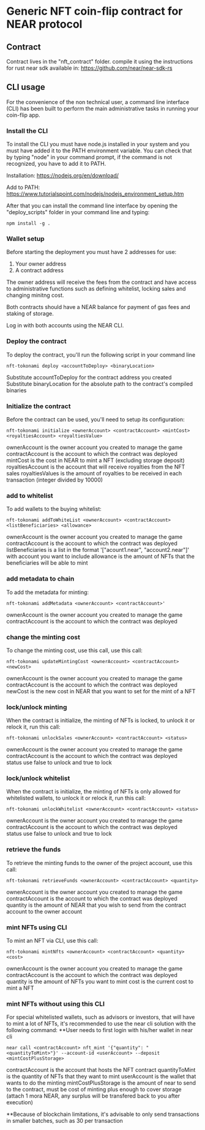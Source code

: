 # Generic NFT coin-flip contract for NEAR protocol

## Contract  
  
Contract lives in the "nft_contract" folder. compile it using the instructions for rust near sdk available in: https://github.com/near/near-sdk-rs

## CLI usage  
For the convenience of the non technical user, a command line interface (CLI) has been built to perform the main administrative tasks in running your coin-flip app.  

### Install the CLI  
To install the CLI you must have node.js installed in your system and you must have added it to the PATH environment variable. You can check that by typing "node" in your command prompt, if the command is not recognized, you have to add it to PATH.  

Installation: https://nodejs.org/en/download/  
  
Add to PATH: https://www.tutorialspoint.com/nodejs/nodejs_environment_setup.htm  
  
After that you can install the command line interface by opening the "deploy_scripts" folder in your command line and typing:  
```
npm install -g .
```   

  
### Wallet setup  
Before starting the deployment you must have 2 addresses for use:  
1. Your owner address  
2. A contract address  

The owner address will receive the fees from the contract and have access to administrative functions such as defining whitelist, locking sales and changing minitng cost.  
  
Both contracts should have a NEAR balance for payment of gas fees and staking of storage.  
  
Log in with both accounts using the NEAR CLI.

### Deploy the contract  
To deploy the contract, you'll run the following script in your command line
```
nft-tokonami deploy <accountToDeploy> <binaryLocation>
```  
Substitute accountToDeploy for the contract address you created  
Substitute binaryLocation for the absolute path to the contract's compiled binaries  

### Initialize the contract  
Before the contract can be used, you'll need to setup its configuration:
```
nft-tokonami initialize <ownerAccount> <contractAccount> <mintCost> <royaltiesAccount> <royaltiesValue>
```
ownerAccount is the owner account you created to manage the game  
contractAccount is the account to which the contract was deployed  
mintCost is the cost in NEAR to mint a NFT (excluding storage deposit)
royaltiesAccount is the account that will receive royalties from the NFT sales
royaltiesValues is the amount of royalties to be received in each transaction (integer divided by 10000)
  
### add to whitelist
To add wallets to the buying whitelist:
```
nft-tokonami addToWhiteList <ownerAccount> <contractAccount> <listBeneficiaries> <allowance>
```
ownerAccount is the owner account you created to manage the game  
contractAccount is the account to which the contract was deployed  
listBeneficiaries is a list in the format '["acount1.near", "account2.near"]' with account you want to include
allowance is the amount of NFTs that the beneficiaries will be able to mint
  
### add metadata to chain
To add the metadata for minting:
```
nft-tokonami addMetadata <ownerAccount> <contractAccount>'
```
ownerAccount is the owner account you created to manage the game  
contractAccount is the account to which the contract was deployed 
  
### change the minting cost 
To change the minting cost, use this call, use this call:
```
nft-tokonami updateMintingCost <ownerAccount> <contractAccount> <newCost>
```
ownerAccount is the owner account you created to manage the game  
contractAccount is the account to which the contract was deployed 
newCost is the new cost in NEAR that you want to set for the mint of a NFT
  
### lock/unlock minting
When the contract is initialize, the minting of NFTs is locked, to unlock it or relock it, run this call:
```
nft-tokonami unlockSales <ownerAccount> <contractAccount> <status>
```
ownerAccount is the owner account you created to manage the game  
contractAccount is the account to which the contract was deployed  
status use false to unlock and true to lock

### lock/unlock whitelist
When the contract is initialize, the minting of NFTs is only allowed for whitelisted wallets, to unlock it or relock it, run this call:
```
nft-tokonami unlockWhitelist <ownerAccount> <contractAccount> <status>
```
ownerAccount is the owner account you created to manage the game  
contractAccount is the account to which the contract was deployed  
status use false to unlock and true to lock
  
### retrieve the funds
To retrieve the minting funds to the owner of the project account, use this call:
```
nft-tokonami retrieveFunds <ownerAccount> <contractAccount> <quantity>
```
ownerAccount is the owner account you created to manage the game    
contractAccount is the account to which the contract was deployed    
quantity is the amount of NEAR that you wish to send from the contract account to the owner account  

### mint NFTs using CLI
To mint an NFT via CLI, use this call:
```
nft-tokonami mintNfts <ownerAccount> <contractAccount> <quantity> <cost>
```
ownerAccount is the owner account you created to manage the game    
contractAccount is the account to which the contract was deployed    
quantity is the amount of NFTs you want to mint
cost is the current cost to mint a NFT 
  
### mint NFTs without using this CLI
For special whitelisted wallets, such as advisors or investors, that will have to mint a lot of NFTs, it's recommended to use the near cli solution with the following command:
**User needs to first login with his/her wallet in near cli
```
near call <contractAccount> nft_mint '{"quantity": "<quantityToMint>"}' --account-id <userAccount> --deposit <mintCostPlusStorage>
```
contractAccount is the account that hosts the NFT contract
quantityToMint is the quantity of NFTs that they want to mint
userAccount is the wallet that wants to do the minting
mintCostPlusStorage is the amount of near to send to the contract, must be cost of minting plus enough to cover storage (attach 1 mora NEAR, any surplus will be transfered back to you after execution)

**Because of blockchain limitations, it's advisable to only send transactions in smaller batches, such as 30 per transaction